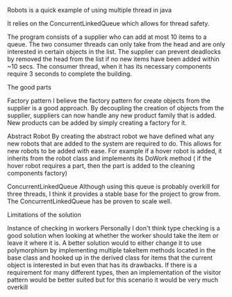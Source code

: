 Robots is a quick example of using multiple thread in java

It relies on the ConcurrentLinkedQueue which allows for thread safety.

The program consists of a supplier who can add at most 10 items to a queue. The two consumer threads can only take from the head 
and are only interested in certain objects in the list. The supplier can prevent deadlocks by removed the head from the list
if no new items have been added within ~10 secs. The consumer thread, when it has its necessary components require 3 seconds to
complete the building.

The good parts

Factory pattern
I believe the factory pattern for create objects from the supplier is a good approach. By decoupling the creation of objects from the supplier, suppliers can now handle any new product family that is added. New products can be added by simply creating a factory for it.

Abstract Robot 
By creating the abstract robot we have defined what any new robots that are added to the system are required to do. This allows for new robots to be added with ease. For example if a hover robot is added, it inherits from the robot class and implements its DoWork method ( if the hover robot requires a part, then the part is added to the cleaning components factory)

ConcurrentLinkedQueue
Although using this queue is probably overkill for three threads, I think it provides a stable base for the project to grow from. The ConcurrentLinkedQueue has be proven to scale well. 

Limitations of the solution

Instance of checking in workers
Personally I don't think type checking is a good solution when looking at whether the worker should take the item or leave it where it is. A better solution would to either change it to use polymorphism by implementing multiple takeItem methods located in the base class and hooked up in the derived class for items that the current object is interested in but even that has its drawbacks. If there is a requirement for many different types, then an implementation of the visitor pattern would be better suited but for this scenario it would be very much overkill

